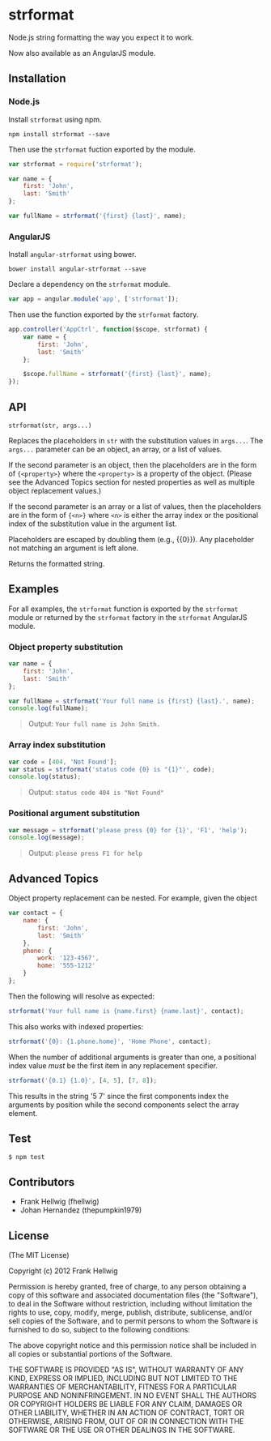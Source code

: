 # strformat

Node.js string formatting the way you expect it to work.

Now also available as an AngularJS module.

## Installation

### Node.js

Install `strformat` using npm.

```
npm install strformat --save
```

Then use the `strformat` fuction exported by the module.

```javascript
var strformat = require('strformat');

var name = {
    first: 'John',
    last: 'Smith'
};

var fullName = strformat('{first} {last}', name);
```

### AngularJS

Install `angular-strformat` using bower.

```
bower install angular-strformat --save
```

Declare a dependency on the `strformat` module.

```javascript
var app = angular.module('app', ['strformat']);
```

Then use the function exported by the `strformat` factory.

```javascript
app.controller('AppCtrl', function($scope, strformat) {
    var name = {
        first: 'John',
        last: 'Smith'
    };

    $scope.fullName = strformat('{first} {last}', name);
});
```

## API

    strformat(str, args...)

Replaces the placeholders in `str` with the substitution values in `args...`.
The `args...` parameter can be an object, an array, or a list of values.

If the second parameter is an object, then the placeholders are in the form of
`{<property>}` where the `<property>` is a property of the object.
(Please see the Advanced Topics section for nested properties as well as
multiple object replacement values.)

If the second parameter is an array or a list of values, then the placeholders
are in the form of `{<n>}` where `<n>` is either the array index or the
positional index of the substitution value in the argument list.

Placeholders are escaped by doubling them (e.g., {{0}}). Any placeholder not
matching an argument is left alone.

Returns the formatted string.

## Examples

For all examples, the `strformat` function is exported by the `strformat` module
or returned by the `strformat` factory in the `strformat` AngularJS module.

### Object property substitution

```javascript
var name = {
    first: 'John',
    last: 'Smith'
};

var fullName = strformat('Your full name is {first} {last}.', name);
console.log(fullName);
```

>Output: `Your full name is John Smith.`

### Array index substitution

```javascript
var code = [404, 'Not Found'];
var status = strformat('status code {0} is "{1}"', code);
console.log(status);
```

>Output: `status code 404 is "Not Found"`

### Positional argument substitution

```javascript
var message = strformat('please press {0} for {1}', 'F1', 'help');
console.log(message);
```

>Output: `please press F1 for help`

## Advanced Topics

Object property replacement can be nested. For example, given the object

```javascript
var contact = {
    name: {
        first: 'John',
        last: 'Smith'
    },
    phone: {
        work: '123-4567',
        home: '555-1212'
    }
};
```

Then the following will resolve as expected:

```javascript
strformat('Your full name is {name.first} {name.last}', contact);
```

This also works with indexed properties:

```javascript
strformat('{0}: {1.phone.home}', 'Home Phone', contact);
```

When the number of additional arguments is greater than one, a positional index
value *must* be the first item in any replacement specifier.

```javascript
strformat('{0.1} {1.0}', [4, 5], [7, 8]);
```

This results in the string '5 7' since the first components index the arguments by
position while the second components select the array element.

## Test

    $ npm test

## Contributors

- Frank Hellwig (fhellwig)
- Johan Hernandez (thepumpkin1979)

## License

(The MIT License)

Copyright (c) 2012 Frank Hellwig

Permission is hereby granted, free of charge, to any person obtaining a copy
of this software and associated documentation files (the "Software"), to
deal in the Software without restriction, including without limitation the
rights to use, copy, modify, merge, publish, distribute, sublicense, and/or
sell copies of the Software, and to permit persons to whom the Software is
furnished to do so, subject to the following conditions:

The above copyright notice and this permission notice shall be included in
all copies or substantial portions of the Software.

THE SOFTWARE IS PROVIDED "AS IS", WITHOUT WARRANTY OF ANY KIND, EXPRESS OR
IMPLIED, INCLUDING BUT NOT LIMITED TO THE WARRANTIES OF MERCHANTABILITY,
FITNESS FOR A PARTICULAR PURPOSE AND NONINFRINGEMENT. IN NO EVENT SHALL THE
AUTHORS OR COPYRIGHT HOLDERS BE LIABLE FOR ANY CLAIM, DAMAGES OR OTHER
LIABILITY, WHETHER IN AN ACTION OF CONTRACT, TORT OR OTHERWISE, ARISING
FROM, OUT OF OR IN CONNECTION WITH THE SOFTWARE OR THE USE OR OTHER DEALINGS
IN THE SOFTWARE.
